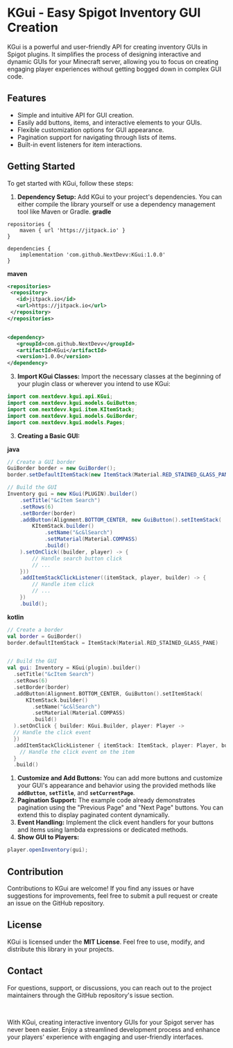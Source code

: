 # KGui - Easy Spigot Inventory GUI Creation
KGui is a powerful and user-friendly API for creating inventory GUIs in Spigot plugins. It simplifies the process of designing interactive and dynamic GUIs for your Minecraft server, allowing you to focus on creating engaging player experiences without getting bogged down in complex GUI code.

## Features
- Simple and intuitive API for GUI creation.
- Easily add buttons, items, and interactive elements to your GUIs.
- Flexible customization options for GUI appearance.
- Pagination support for navigating through lists of items.
- Built-in event listeners for item interactions.

## Getting Started
To get started with KGui, follow these steps:
1. **Dependency Setup:** Add KGui to your project's dependencies. You can either compile the library yourself or use a dependency management tool like Maven or Gradle.
  **gradle**
```GRADLE
repositories {
    maven { url 'https://jitpack.io' }
}

dependencies {
    implementation 'com.github.NextDevv:KGui:1.0.0'
}
```
  **maven**
```XML
<repositories>
 <repository>
   <id>jitpack.io</id>
   <url>https://jitpack.io</url>
 </repository>
</repositories>


<dependency>
   <groupId>com.github.NextDevv</groupId>
   <artifactId>KGui</artifactId>
   <version>1.0.0</version>
</dependency>
``` 
3. **Import KGui Classes:** Import the necessary classes at the beginning of your plugin class or wherever you intend to use KGui:
```JAVA
import com.nextdevv.kgui.api.KGui;
import com.nextdevv.kgui.models.GuiButton;
import com.nextdevv.kgui.item.KItemStack;
import com.nextdevv.kgui.models.GuiBorder;
import com.nextdevv.kgui.models.Pages;
```
3. **Creating a Basic GUI:**

  **java**
```JAVA
// Create a GUI border
GuiBorder border = new GuiBorder();
border.setDefaultItemStack(new ItemStack(Material.RED_STAINED_GLASS_PANE));

// Build the GUI
Inventory gui = new KGui(PLUGIN).builder()
    .setTitle("&cItem Search")
    .setRows(6)
    .setBorder(border)
    .addButton(Alignment.BOTTOM_CENTER, new GuiButton().setItemStack(
        KItemStack.builder()
            .setName("&c&lSearch")
            .setMaterial(Material.COMPASS)
            .build()
    ).setOnClick((builder, player) -> {
        // Handle search button click
        // ...
    }))
    .addItemStackClickListener((itemStack, player, builder) -> {
        // Handle item click
        // ...
    })
    .build();
```
  **kotlin**
```KOTLIN
// Create a border
val border = GuiBorder()
border.defaultItemStack = ItemStack(Material.RED_STAINED_GLASS_PANE)


// Build the GUI
val gui: Inventory = KGui(plugin).builder()
  .setTitle("&cItem Search")
  .setRows(6)
  .setBorder(border)
  .addButton(Alignment.BOTTOM_CENTER, GuiButton().setItemStack(
      KItemStack.builder()
        .setName("&c&lSearch")
        .setMaterial(Material.COMPASS)
        .build()
  ).setOnClick { builder: KGui.Builder, player: Player -> 
  // Handle the click event
  })
  .addItemStackClickListener { itemStack: ItemStack, player: Player, builder: KGui.Builder -> 
    // Handle the click event on the item
  }
  .build()
```
1. **Customize and Add Buttons:** You can add more buttons and customize your GUI's appearance and behavior using the provided methods like **`addButton`**, **`setTitle`**, and **`setCurrentPage`**.
2. **Pagination Support:** The example code already demonstrates pagination using the "Previous Page" and "Next Page" buttons. You can extend this to display paginated content dynamically.
3. **Event Handling:** Implement the click event handlers for your buttons and items using lambda expressions or dedicated methods.
4. **Show GUI to Players:**
```JAVA
player.openInventory(gui);
```

## Contribution
Contributions to KGui are welcome! If you find any issues or have suggestions for improvements, feel free to submit a pull request or create an issue on the GitHub repository.

## License
KGui is licensed under the __**MIT License**__. Feel free to use, modify, and distribute this library in your projects.

## Contact
For questions, support, or discussions, you can reach out to the project maintainers through the GitHub repository's issue section.

<br>

With KGui, creating interactive inventory GUIs for your Spigot server has never been easier. Enjoy a streamlined development process and enhance your players' experience with engaging and user-friendly interfaces.
